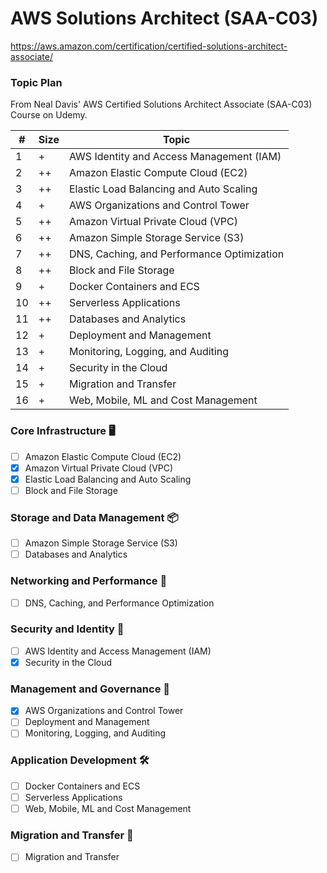# AWS Solutions Architect (SAA-C03)
https://aws.amazon.com/certification/certified-solutions-architect-associate/

### Topic Plan
From Neal Davis' AWS Certified Solutions Architect Associate (SAA-C03) Course on Udemy.

| #  | Size        | Topic                                      |
|----|-------------|--------------------------------------------|
| 1  | +           | AWS Identity and Access Management (IAM)   |
| 2  | ++          | Amazon Elastic Compute Cloud (EC2)         |
| 3  | ++          | Elastic Load Balancing and Auto Scaling    |
| 4  | +           | AWS Organizations and Control Tower        |
| 5  | ++          | Amazon Virtual Private Cloud (VPC)         |
| 6  | ++          | Amazon Simple Storage Service (S3)         |
| 7  | ++          | DNS, Caching, and Performance Optimization |
| 8  | ++          | Block and File Storage                     |
| 9  | +           | Docker Containers and ECS                  | 
| 10 | ++          | Serverless Applications                    |
| 11 | ++          | Databases and Analytics                    |
| 12 | +           | Deployment and Management                  |
| 13 | +           | Monitoring, Logging, and Auditing          |
| 14 | +           | Security in the Cloud                      |
| 15 | +           | Migration and Transfer                     |
| 16 | +           | Web, Mobile, ML and Cost Management        |


### Core Infrastructure 🖥️
- [ ] Amazon Elastic Compute Cloud (EC2)
- [x] Amazon Virtual Private Cloud (VPC)
- [x] Elastic Load Balancing and Auto Scaling
- [ ] Block and File Storage

### Storage and Data Management 📦
- [ ] Amazon Simple Storage Service (S3)
- [ ] Databases and Analytics

### Networking and Performance 🛜
- [ ] DNS, Caching, and Performance Optimization

### Security and Identity 🔐
- [ ] AWS Identity and Access Management (IAM)
- [x] Security in the Cloud

### Management and Governance 🏢
- [x] AWS Organizations and Control Tower
- [ ] Deployment and Management
- [ ] Monitoring, Logging, and Auditing

### Application Development 🛠️
- [ ] Docker Containers and ECS
- [ ] Serverless Applications
- [ ] Web, Mobile, ML and Cost Management

### Migration and Transfer 🚚
- [ ] Migration and Transfer
